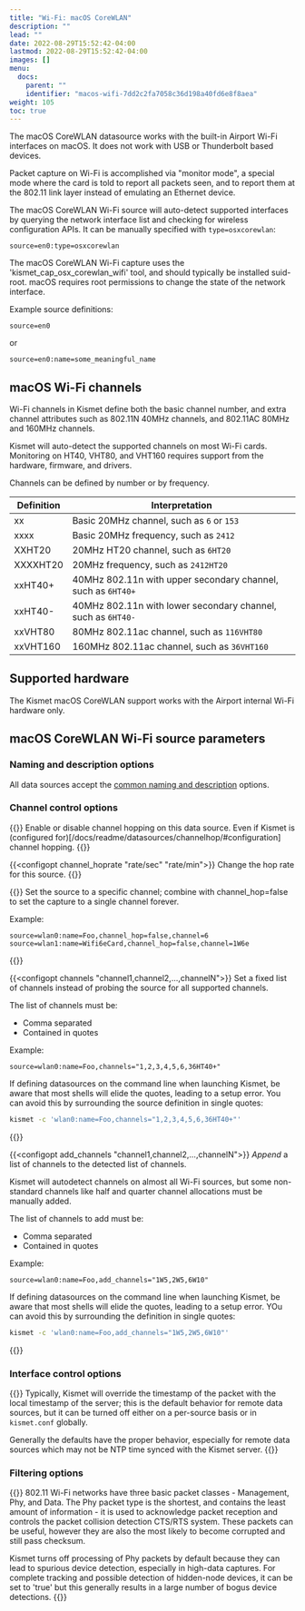 ```yaml
---
title: "Wi-Fi: macOS CoreWLAN"
description: ""
lead: ""
date: 2022-08-29T15:52:42-04:00
lastmod: 2022-08-29T15:52:42-04:00
images: []
menu:
  docs:
    parent: ""
    identifier: "macos-wifi-7dd2c2fa7058c36d198a40fd6e8f8aea"
weight: 105
toc: true
---
```


The macOS CoreWLAN datasource works with the built-in Airport Wi-Fi interfaces on macOS.  It does not work with USB or Thunderbolt based devices.

Packet capture on Wi-Fi is accomplished via "monitor mode", a special mode where the card is told to report all packets seen, and to report them at the 802.11 link layer instead of emulating an Ethernet device.

The macOS CoreWLAN Wi-Fi source will auto-detect supported interfaces by querying the network interface list and checking for wireless configuration APIs.  It can be manually specified with `type=osxcorewlan`:

```
source=en0:type=osxcorewlan
```

The macOS CoreWLAN Wi-Fi capture uses the 'kismet_cap_osx_corewlan_wifi' tool, and should
typically be installed suid-root.  macOS requires root permissions to change the state of the network interface.

Example source definitions:

```
source=en0
```

or

```
source=en0:name=some_meaningful_name
```

## macOS Wi-Fi channels

Wi-Fi channels in Kismet define both the basic channel number, and extra channel attributes such as 802.11N 40MHz channels, and 802.11AC 80MHz and 160MHz channels.

Kismet will auto-detect the supported channels on most Wi-Fi cards.  Monitoring on HT40, VHT80, and VHT160 requires support from the hardware, firmware, and drivers.

Channels can be defined by number or by frequency.

| Definition | Interpretation                                               |
| ---------- | ------------------------------------------------------------ |
| xx         | Basic 20MHz channel, such as `6` or `153`                    |
| xxxx       | Basic 20MHz frequency, such as `2412`                        |
| XXHT20     | 20MHz HT20 channel, such as `6HT20`                          |
| XXXXHT20   | 20MHz frequency, such as `2412HT20`                          |
| xxHT40+    | 40MHz 802.11n with upper secondary channel, such as `6HT40+` |
| xxHT40-    | 40MHz 802.11n with lower secondary channel, such as `6HT40-` |
| xxVHT80    | 80MHz 802.11ac channel, such as `116VHT80`                   |
| xxVHT160   | 160MHz 802.11ac channel, such as `36VHT160`                  |

## Supported hardware

The Kismet macOS CoreWLAN support works with the Airport internal Wi-Fi hardware only.

## macOS CoreWLAN Wi-Fi source parameters

### Naming and description options

All data sources accept the [common naming and description](/docs/readme/datasources/datasources/#naming-and-describing-datasources) options.

### Channel control options

{{<configopt channel_hop true false>}}
Enable or disable channel hopping on this data source.  Even if Kismet is (configured for)[/docs/readme/datasources/channelhop/#configuration] channel hopping.
{{</configopt>}}


{{<configopt channel_hoprate "rate/sec" "rate/min">}}
Change the hop rate for this source.
{{</configopt>}}


{{<configopt channel channel>}}
Set the source to a specific channel; combine with channel_hop=false to set the capture to a single channel forever.

Example:

```
source=wlan0:name=Foo,channel_hop=false,channel=6
source=wlan1:name=Wifi6eCard,channel_hop=false,channel=1W6e
```
{{</configopt>}}


{{<configopt channels "channel1,channel2,...,channelN">}}
Set a fixed list of channels instead of probing the source for all supported channels.

The list of channels must be:

* Comma separated
* Contained in quotes

Example:

```
source=wlan0:name=Foo,channels="1,2,3,4,5,6,36HT40+"
```

If defining datasources on the command line when launching Kismet, be aware that most shells will elide the quotes, leading to a setup error.  You can avoid this by surrounding the source definition in single quotes:

```bash
kismet -c 'wlan0:name=Foo,channels="1,2,3,4,5,6,36HT40+"'
```
{{</configopt>}}


{{<configopt add_channels "channel1,channel2,...,channelN">}}
*Append* a list of channels to the detected list of channels.

Kismet will autodetect channels on almost all Wi-Fi sources, but some non-standard channels like half and quarter channel allocations must be manually added.

The list of channels to add must be:

* Comma separated
* Contained in quotes

Example:

```
source=wlan0:name=Foo,add_channels="1W5,2W5,6W10"
```

If defining datasources on the command line when launching Kismet, be aware that most shells will elide the quotes, leading to a setup error.  YOu can avoid this by surrounding the definition in single quotes:

```bash
kismet -c 'wlan0:name=Foo,add_channels="1W5,2W5,6W10"'
```
{{</configopt>}}

### Interface control options

{{<configopt timestamp true false>}}
Typically, Kismet will override the timestamp of the packet with the local timestamp of the server; this is the default behavior for remote data sources, but it can be turned off either on a per-source basis or in `kismet.conf` globally.

Generally the defaults have the proper behavior, especially for remote data sources which may not be NTP time synced with the Kismet server.
{{</configopt>}}

### Filtering options

{{<configopt dot11_process_phy true false>}}
802.11 Wi-Fi networks have three basic packet classes - Management, Phy, and Data.  The Phy packet type is the shortest, and contains the least amount of information - it is used to acknowledge packet reception and controls the packet collision detection CTS/RTS system.  These packets can be useful, however they are also the most likely to become corrupted and still pass checksum.

Kismet turns off processing of Phy packets by default because they can lead to spurious device detection, especially in high-data captures.  For complete tracking and possible detection of hidden-node devices, it can be set to 'true' but this generally results in a large number of bogus device detections.
{{</configopt>}}

